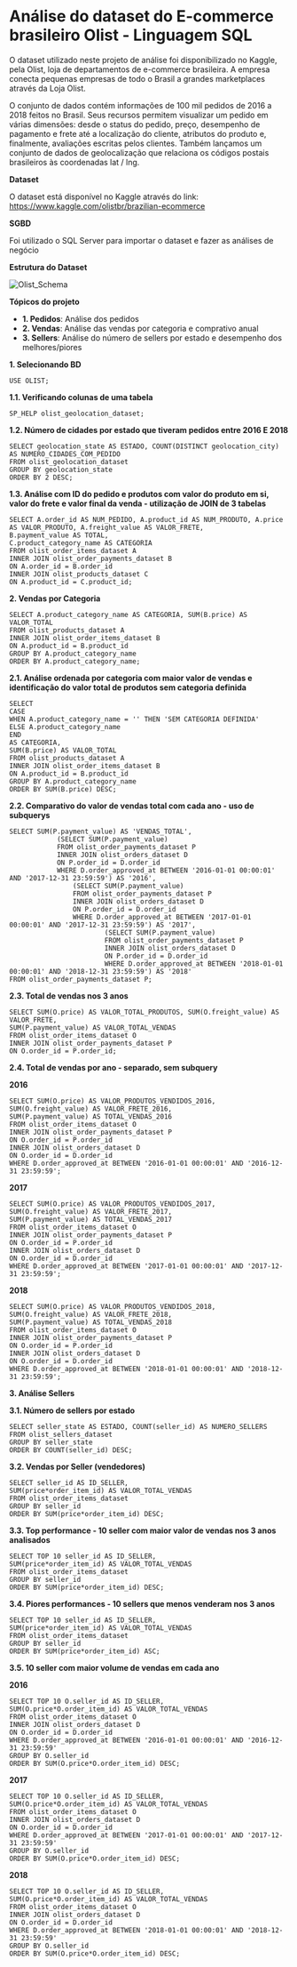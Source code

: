 # Análise do dataset do E-commerce brasileiro Olist - Linguagem SQL

O dataset utilizado neste projeto de análise foi disponibilizado no Kaggle, pela Olist, loja de departamentos de e-commerce brasileira. A empresa conecta pequenas empresas de todo o Brasil a grandes marketplaces através da Loja Olist.

O conjunto de dados contém informações de 100 mil pedidos de 2016 a 2018 feitos no Brasil. Seus recursos permitem visualizar um pedido em várias dimensões: desde o status do pedido, preço, desempenho de pagamento e frete até a localização do cliente, atributos do produto e, finalmente, avaliações escritas pelos clientes. Também lançamos um conjunto de dados de geolocalização que relaciona os códigos postais brasileiros às coordenadas lat / lng.

**Dataset**

O dataset está disponível no Kaggle através do link: https://www.kaggle.com/olistbr/brazilian-ecommerce

**SGBD**

Foi utilizado o SQL Server para importar o dataset e fazer as análises de negócio

**Estrutura do Dataset**

![Olist_Schema](https://user-images.githubusercontent.com/64870434/94340486-80f85a80-ffd8-11ea-9c08-66978ca8e888.png)

**Tópicos do projeto**

- **1. Pedidos**: Análise dos pedidos
- **2. Vendas**: Análise das vendas por categoria e comprativo anual
- **3. Sellers**: Análise do número de sellers por estado e desempenho dos melhores/piores

**1. Selecionando BD**

```
USE OLIST;
```

**1.1. Verificando colunas de uma tabela**

```
SP_HELP olist_geolocation_dataset;
```

**1.2. Número de cidades por estado que tiveram pedidos entre 2016 E 2018**

```
SELECT geolocation_state AS ESTADO, COUNT(DISTINCT geolocation_city) AS NUMERO_CIDADES_COM_PEDIDO
FROM olist_geolocation_dataset
GROUP BY geolocation_state
ORDER BY 2 DESC;
```

**1.3. Análise com ID do pedido e produtos com valor do produto em si, valor do frete e valor final da venda - utilização de JOIN de 3 tabelas**

```
SELECT A.order_id AS NUM_PEDIDO, A.product_id AS NUM_PRODUTO, A.price AS VALOR_PRODUTO, A.freight_value AS VALOR_FRETE,
B.payment_value AS TOTAL,
C.product_category_name AS CATEGORIA
FROM olist_order_items_dataset A
INNER JOIN olist_order_payments_dataset B
ON A.order_id = B.order_id
INNER JOIN olist_products_dataset C
ON A.product_id = C.product_id;
```

**2. Vendas por Categoria**

```
SELECT A.product_category_name AS CATEGORIA, SUM(B.price) AS VALOR_TOTAL
FROM olist_products_dataset A
INNER JOIN olist_order_items_dataset B
ON A.product_id = B.product_id
GROUP BY A.product_category_name
ORDER BY A.product_category_name;
```

**2.1. Análise ordenada por categoria com maior valor de vendas e identificação do valor total de produtos sem categoria definida**

```
SELECT 
CASE
WHEN A.product_category_name = '' THEN 'SEM CATEGORIA DEFINIDA'
ELSE A.product_category_name
END
AS CATEGORIA,
SUM(B.price) AS VALOR_TOTAL
FROM olist_products_dataset A
INNER JOIN olist_order_items_dataset B
ON A.product_id = B.product_id
GROUP BY A.product_category_name
ORDER BY SUM(B.price) DESC;
```

**2.2. Comparativo do valor de vendas total com cada ano - uso de subquerys**

```
SELECT SUM(P.payment_value) AS 'VENDAS_TOTAL',
			(SELECT SUM(P.payment_value)
			FROM olist_order_payments_dataset P
			INNER JOIN olist_orders_dataset D
			ON P.order_id = D.order_id
			WHERE D.order_approved_at BETWEEN '2016-01-01 00:00:01' AND '2017-12-31 23:59:59') AS '2016',
				(SELECT SUM(P.payment_value)
				FROM olist_order_payments_dataset P
				INNER JOIN olist_orders_dataset D
				ON P.order_id = D.order_id
				WHERE D.order_approved_at BETWEEN '2017-01-01 00:00:01' AND '2017-12-31 23:59:59') AS '2017',
						(SELECT SUM(P.payment_value)
						FROM olist_order_payments_dataset P
						INNER JOIN olist_orders_dataset D
						ON P.order_id = D.order_id
						WHERE D.order_approved_at BETWEEN '2018-01-01 00:00:01' AND '2018-12-31 23:59:59') AS '2018'
FROM olist_order_payments_dataset P;
```

**2.3. Total de vendas nos 3 anos**

```
SELECT SUM(O.price) AS VALOR_TOTAL_PRODUTOS, SUM(O.freight_value) AS VALOR_FRETE, 
SUM(P.payment_value) AS VALOR_TOTAL_VENDAS
FROM olist_order_items_dataset O
INNER JOIN olist_order_payments_dataset P
ON O.order_id = P.order_id;
```

**2.4. Total de vendas por ano - separado, sem subquery**

**2016**

```
SELECT SUM(O.price) AS VALOR_PRODUTOS_VENDIDOS_2016, SUM(O.freight_value) AS VALOR_FRETE_2016, 
SUM(P.payment_value) AS TOTAL_VENDAS_2016
FROM olist_order_items_dataset O
INNER JOIN olist_order_payments_dataset P
ON O.order_id = P.order_id
INNER JOIN olist_orders_dataset D
ON O.order_id = D.order_id
WHERE D.order_approved_at BETWEEN '2016-01-01 00:00:01' AND '2016-12-31 23:59:59';
```

**2017**

```
SELECT SUM(O.price) AS VALOR_PRODUTOS_VENDIDOS_2017, SUM(O.freight_value) AS VALOR_FRETE_2017, 
SUM(P.payment_value) AS TOTAL_VENDAS_2017
FROM olist_order_items_dataset O
INNER JOIN olist_order_payments_dataset P
ON O.order_id = P.order_id
INNER JOIN olist_orders_dataset D
ON O.order_id = D.order_id
WHERE D.order_approved_at BETWEEN '2017-01-01 00:00:01' AND '2017-12-31 23:59:59';
```

**2018**

```
SELECT SUM(O.price) AS VALOR_PRODUTOS_VENDIDOS_2018, SUM(O.freight_value) AS VALOR_FRETE_2018, 
SUM(P.payment_value) AS TOTAL_VENDAS_2018
FROM olist_order_items_dataset O
INNER JOIN olist_order_payments_dataset P
ON O.order_id = P.order_id
INNER JOIN olist_orders_dataset D
ON O.order_id = D.order_id
WHERE D.order_approved_at BETWEEN '2018-01-01 00:00:01' AND '2018-12-31 23:59:59';
```

**3. Análise Sellers**

**3.1. Número de sellers por estado** 

```
SELECT seller_state AS ESTADO, COUNT(seller_id) AS NUMERO_SELLERS
FROM olist_sellers_dataset
GROUP BY seller_state
ORDER BY COUNT(seller_id) DESC;
```

**3.2. Vendas por Seller (vendedores)**

```
SELECT seller_id AS ID_SELLER, 
SUM(price*order_item_id) AS VALOR_TOTAL_VENDAS
FROM olist_order_items_dataset
GROUP BY seller_id
ORDER BY SUM(price*order_item_id) DESC;
```

**3.3. Top performance - 10 seller com maior valor de vendas nos 3 anos analisados**

```
SELECT TOP 10 seller_id AS ID_SELLER, 
SUM(price*order_item_id) AS VALOR_TOTAL_VENDAS
FROM olist_order_items_dataset
GROUP BY seller_id
ORDER BY SUM(price*order_item_id) DESC;
```

**3.4. Piores performances - 10 sellers que menos venderam nos 3 anos**

```
SELECT TOP 10 seller_id AS ID_SELLER, 
SUM(price*order_item_id) AS VALOR_TOTAL_VENDAS
FROM olist_order_items_dataset
GROUP BY seller_id
ORDER BY SUM(price*order_item_id) ASC;
```

**3.5. 10 seller com maior volume de vendas em cada ano**

**2016**

```
SELECT TOP 10 O.seller_id AS ID_SELLER, 
SUM(O.price*O.order_item_id) AS VALOR_TOTAL_VENDAS
FROM olist_order_items_dataset O
INNER JOIN olist_orders_dataset D
ON O.order_id = D.order_id
WHERE D.order_approved_at BETWEEN '2016-01-01 00:00:01' AND '2016-12-31 23:59:59'
GROUP BY O.seller_id
ORDER BY SUM(O.price*O.order_item_id) DESC;
```

**2017**

```
SELECT TOP 10 O.seller_id AS ID_SELLER, 
SUM(O.price*O.order_item_id) AS VALOR_TOTAL_VENDAS
FROM olist_order_items_dataset O
INNER JOIN olist_orders_dataset D
ON O.order_id = D.order_id
WHERE D.order_approved_at BETWEEN '2017-01-01 00:00:01' AND '2017-12-31 23:59:59'
GROUP BY O.seller_id
ORDER BY SUM(O.price*O.order_item_id) DESC;
```

**2018**

```
SELECT TOP 10 O.seller_id AS ID_SELLER, 
SUM(O.price*O.order_item_id) AS VALOR_TOTAL_VENDAS
FROM olist_order_items_dataset O
INNER JOIN olist_orders_dataset D
ON O.order_id = D.order_id
WHERE D.order_approved_at BETWEEN '2018-01-01 00:00:01' AND '2018-12-31 23:59:59'
GROUP BY O.seller_id
ORDER BY SUM(O.price*O.order_item_id) DESC;
```
